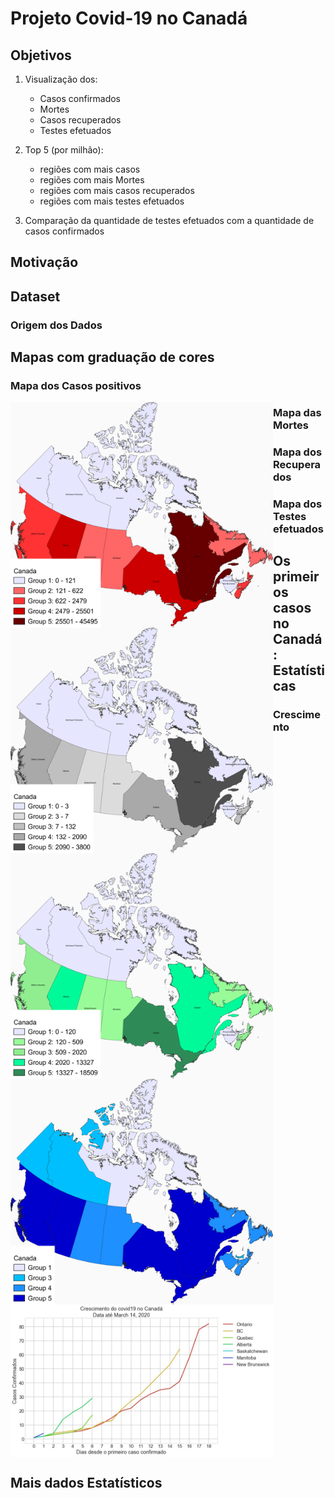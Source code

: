 # **Projeto Covid-19 no Canadá**

## Objetivos
1. Visualização dos:
   - Casos confirmados
   - Mortes
   - Casos recuperados
   - Testes efetuados

2. Top 5 (por milhão):
   - regiões com mais casos
   - regiões com mais Mortes
   - regiões com mais casos recuperados
   - regiões com mais testes efetuados

3. Comparação da quantidade de testes efetuados com a quantidade de casos confirmados

## **Motivação**

## **Dataset**

### **Origem dos Dados**


## **Mapas com graduação de cores**

### **Mapa dos Casos positivos**
<p><img src="fig/casosCanada.png" width="420" align="left">

### **Mapa das Mortes**
<p><img src="fig/mortesCanada.png" width="420" align="left">


### **Mapa dos Recuperados**
<p><img src="fig/recuperadosCanada.png" width="420" align="left">


### **Mapa dos Testes efetuados**
<p><img src="fig/testesCanada.png" width="420" align="left">


## Os primeiros casos no Canadá : Estatísticas

### Crescimento
<p><img src="graf/crescimento200.jpg" width="420" align="center">


## Mais dados Estatísticos
